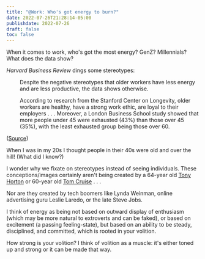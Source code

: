 ```yaml
---
title: "@Work: Who's got energy to burn?"
date: 2022-07-26T21:28:14-05:00
publishdate: 2022-07-26
draft: false
toc: false
---
```


When it comes to work, who's got the most energy? GenZ? Millennials? What does the data show?

<em>Harvard Business Review</em> dings some stereotypes:

<div style="padding-left: 2.5em;"><p>Despite the negative stereotypes that older workers have less energy and are less productive, the data shows otherwise. </p></div>

<div style="padding-left: 2.5em;"><p>According to research from the Stanford Center on Longevity, older workers are healthy, have a strong work ethic, are loyal to their employers . . .  Moreover, a London Business School study showed that more people under 45 were exhausted (43%) than those over 45 (35%), with the least exhausted group being those over 60.</p></div>

(<a href="https://hbr.org/2019/08/5-ways-to-respond-to-ageism-in-a-job-interview" target="blank">Source</a>)

When I was in my 20s I thought people in their 40s were old and over the hill! (What did I know?) 

I wonder why we fixate on stereotypes instead of seeing individuals. These conceptions/images certainly aren't being created by a 64-year old <a href="https://www.tonal.com/blog/introducing-tony-hortons-new-workouts-with-tonal/" target="blank">Tony Horton</a> or 60-year old <a href="https://variety.com/2022/film/news/tom-cruise-days-off-work-1235278344/" target="blank">Tom Cruise</a>  . . . 

Nor are they created by tech boomers like Lynda Weinman, online advertising guru Leslie Laredo, or the late Steve Jobs. 

I think of energy as being not based on outward display of enthusiasm (which may be more natural to extroverts and can be faked), or based on excitement (a passing feeling-state), but based on an ability to be steady, disciplined, and committed, which is rooted in your volition. 

How strong is your volition? I think of volition as a muscle: it's either toned up and strong or it can be made that way.
